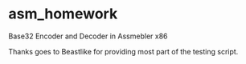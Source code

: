 # asm_homework
Base32 Encoder and Decoder in Assmebler x86

Thanks goes to Beastlike for providing most part of the testing script.
